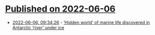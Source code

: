 # [Published on 2022-06-06](index.md)

* [2022-06-06, 09:34:26](https://news.ycombinator.com/item?id=31638586) - [‘Hidden world’ of marine life discovered in Antarctic ‘river’ under ice](https://www.theguardian.com/world/2022/jun/06/hidden-world-of-marine-life-discovered-in-antarctic-river-under-ice)
